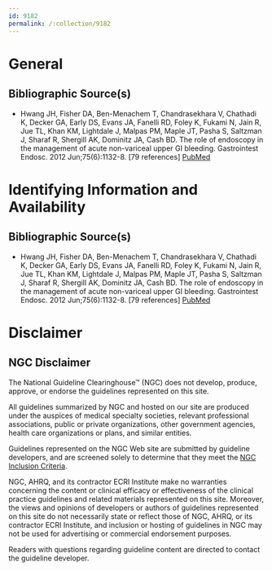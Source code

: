 ```yaml
---
id: 9182
permalink: /:collection/9182
---
```


# General

## Bibliographic Source(s)

- Hwang JH, Fisher DA, Ben-Menachem T, Chandrasekhara V, Chathadi K, Decker GA, Early DS, Evans JA, Fanelli RD, Foley K, Fukami N, Jain R, Jue TL, Khan KM, Lightdale J, Malpas PM, Maple JT, Pasha S, Saltzman J, Sharaf R, Shergill AK, Dominitz JA, Cash BD. The role of endoscopy in the management of acute non-variceal upper GI bleeding. Gastrointest Endosc. 2012 Jun;75(6):1132-8. [79 references] [ PubMed ](http://www.ncbi.nlm.nih.gov/entrez/query.fcgi?cmd=Retrieve&db=pubmed&dopt=Abstract&list_uids=22624808)

# Identifying Information and Availability

## Bibliographic Source(s)

- Hwang JH, Fisher DA, Ben-Menachem T, Chandrasekhara V, Chathadi K, Decker GA, Early DS, Evans JA, Fanelli RD, Foley K, Fukami N, Jain R, Jue TL, Khan KM, Lightdale J, Malpas PM, Maple JT, Pasha S, Saltzman J, Sharaf R, Shergill AK, Dominitz JA, Cash BD. The role of endoscopy in the management of acute non-variceal upper GI bleeding. Gastrointest Endosc. 2012 Jun;75(6):1132-8. [79 references] [ PubMed ](http://www.ncbi.nlm.nih.gov/entrez/query.fcgi?cmd=Retrieve&db=pubmed&dopt=Abstract&list_uids=22624808)

# Disclaimer

## NGC Disclaimer

The National Guideline Clearinghouse™ (NGC) does not develop, produce, approve, or endorse the guidelines represented on this site.

All guidelines summarized by NGC and hosted on our site are produced under the auspices of medical specialty societies, relevant professional associations, public or private organizations, other government agencies, health care organizations or plans, and similar entities.

Guidelines represented on the NGC Web site are submitted by guideline developers, and are screened solely to determine that they meet the [NGC Inclusion Criteria](/help-and-about/summaries/inclusion-criteria).

NGC, AHRQ, and its contractor ECRI Institute make no warranties concerning the content or clinical efficacy or effectiveness of the clinical practice guidelines and related materials represented on this site. Moreover, the views and opinions of developers or authors of guidelines represented on this site do not necessarily state or reflect those of NGC, AHRQ, or its contractor ECRI Institute, and inclusion or hosting of guidelines in NGC may not be used for advertising or commercial endorsement purposes.

Readers with questions regarding guideline content are directed to contact the guideline developer.

